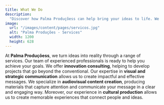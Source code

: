 ```yaml
---
title: What We Do
description:
  "Discover how Palma Produçõess can help bring your ideas to life. We offer a range of services, including innovation consulting, visual and strategic communication, audiovisual content creation, and cultural production. Our team of experienced professionals is ready to help you achieve your goals."
image:
  url: "/images/content/pages/servicos.jpg"
  alt: "Palma Produções - Services"
  width: 1200
  height: 628
---
```


At **Palma Produçõess**, we turn ideas into reality through a range of services. Our team of experienced professionals is ready to help you achieve your goals. We offer **innovation consulting**, helping to develop projects that go beyond the conventional. Our expertise in **visual and strategic communication** allows us to create impactful and effective messages. We specialize in **audiovisual content creation**, producing materials that capture attention and communicate your message in a clear and engaging way. Moreover, our experience in **cultural production** allows us to create memorable experiences that connect people and ideas.
